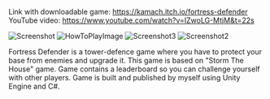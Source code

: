 Link with downloadable game: https://kamach.itch.io/fortress-defender
YouTube video: https://www.youtube.com/watch?v=IZwoLG-MtjM&t=22s

![Screenshot](https://github.com/kamach16/fortress-defender/assets/125914899/919052bb-9c3f-4d97-9db4-c3dee9dcea04)
![HowToPlayImage](https://github.com/kamach16/fortress-defender/assets/125914899/32f7c9a7-a378-481c-a72c-3483f67f7658)
![Screenshot3](https://github.com/kamach16/fortress-defender/assets/125914899/dc5ac1ad-e416-4703-9eba-9348b0291d80)
![Screenshot2](https://github.com/kamach16/fortress-defender/assets/125914899/a5e92377-be8d-42f1-93e9-0c11b90de93c)

Fortress Defender is a tower-defence game where you have to protect your base from enemies and upgrade it. This game is based on "Storm The House" game.
Game contains a leaderboard so you can challenge yourself with other players.
Game is built and published by myself using Unity Engine and C#.



